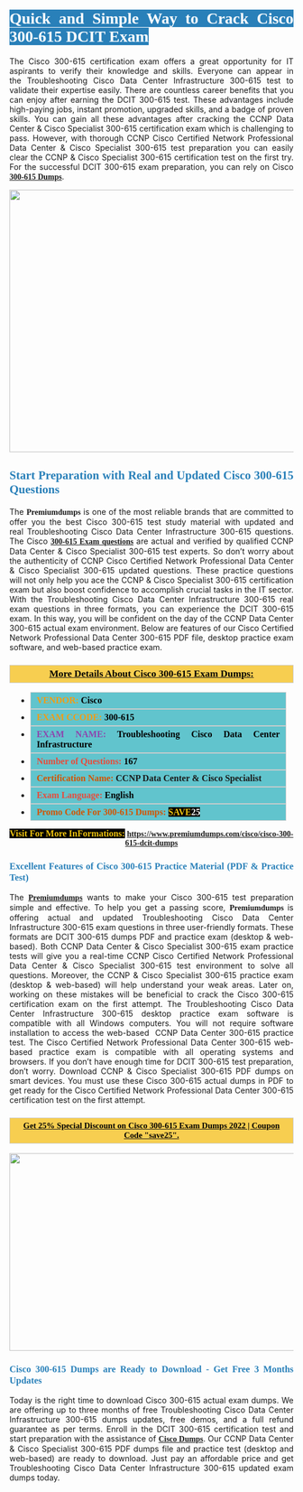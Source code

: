 <h1 style="text-align: justify;"><span style="color:#ffffff;"><span style="font-family:Georgia,serif;"><strong><span style="background-color:#2980b9;">Quick and Simple Way to Crack Cisco 300-615 DCIT Exam</span></strong></span></span></h1>

<p style="text-align: justify;">The Cisco 300-615 certification exam offers a great opportunity for IT aspirants to verify their knowledge and skills. Everyone can appear in the Troubleshooting Cisco Data Center Infrastructure 300-615 test to validate their expertise easily. There are countless career benefits that you can enjoy after earning the DCIT 300-615 test. These advantages include high-paying jobs, instant promotion, upgraded skills, and a badge of proven skills. You can gain all these advantages after cracking the CCNP Data Center & Cisco Specialist 300-615 certification exam which is challenging to pass. However, with thorough CCNP Cisco Certified Network Professional Data Center & Cisco Specialist 300-615 test preparation you can easily clear the CCNP & Cisco Specialist 300-615 certification test on the first try. For the successful DCIT 300-615 exam preparation, you can rely on Cisco <span style="font-family:Georgia,serif;"><strong><a href="https://www.premiumdumps.com/cisco/cisco-300-615-dcit-dumps">300-615 Dumps</a></strong></span>.</p>

<p style="text-align: center;"><a href="https://www.premiumdumps.com/cisco/cisco-300-615-dcit-dumps"><img alt="" src="https://i.imgur.com/KJGzbJ2.jpeg" style="width: 700px; height: 465px;" /></a></p>

<h2 style="text-align: justify;"><span style="color:#2980b9;"><span style="font-family:Georgia,serif;"><strong>Start Preparation with Real and Updated Cisco 300-615 Questions</strong></span></span></h2>

<p style="text-align: justify;">The <span style="font-size:14px;"><span style="font-family:Georgia,serif;"><strong>Premiumdumps</strong></span></span> is one of the most reliable brands that are committed to offer you the best Cisco 300-615 test study material with updated and real Troubleshooting Cisco Data Center Infrastructure 300-615 questions. The Cisco <span style="font-family:Georgia,serif;"><strong><a href="https://www.premiumdumps.com/cisco/cisco-300-615-dcit-dumps">300-615 Exam questions</a></strong></span> are actual and verified by qualified CCNP Data Center & Cisco Specialist 300-615 test experts. So don’t worry about the authenticity of CCNP Cisco Certified Network Professional Data Center & Cisco Specialist 300-615 updated questions. These practice questions will not only help you ace the CCNP & Cisco Specialist 300-615 certification exam but also boost confidence to accomplish crucial tasks in the IT sector. With the Troubleshooting Cisco Data Center Infrastructure 300-615 real exam questions in three formats, you can experience the DCIT 300-615 exam. In this way, you will be confident on the day of the CCNP Data Center 300-615 actual exam environment. Below are features of our Cisco Certified Network Professional Data Center 300-615 PDF file, desktop practice exam software, and web-based practice exam.</p>

<h3 style="background: #f7ce50; border: 1px solid rgb(204, 204, 204); padding: 5px 10px; text-align: center;"><span style="font-family:Georgia,serif;"><u><u><span style="color:#000000;"><span style="font-size:11pt"><span style="line-height:normal"><b><span style="font-size:13.0pt"><span cambria="">More Details About Cisco 300-615 Exam Dumps:</span></span></b></span></span></span></u></u></span></h3>

<ul>
	<li style="margin:0cm 10pt">
	<div style="background:#61c4cd; border: 1px solid rgb(204, 204, 204); padding: 5px 10px; text-align: justify;"><span style="font-family:Georgia,serif;"><span style="font-size:11pt"><span style="line-height:normal"><b><span style="font-size:12.0pt"><span new="" roman="" times=""><span style="color:#f39c12;">VENDOR:</span> <span style="color:#000000;">Cisco</span></span></span></b></span></span></span></div>
	</li>
	<li style="margin:0cm 10pt">
	<div style="background: #61c4cd; border: 1px solid rgb(204, 204, 204); padding: 5px 10px; text-align: justify;"><span style="font-family:Georgia,serif;"><span style="font-size:11pt"><span style="line-height:normal"><b><span style="font-size:12.0pt"><span new="" roman="" times=""><span style="color:#f39c12;">EXAM CCODE:</span> <span style="color:#000000;">300-615</span></span></span></b></span></span></span></div>
	</li>
	<li style="margin:0cm 10pt">
	<div style="background: #61c4cd; border: 1px solid rgb(204, 204, 204); padding: 5px 10px; text-align: justify;"><span style="font-family:Georgia,serif;"><span style="font-size:11pt"><span style="line-height:normal"><b><span style="font-size:12.0pt"><span new="" roman="" times=""><span style="color:#8e44ad;">EXAM NAME:</span> <span style="color:#000000;">Troubleshooting Cisco Data Center Infrastructure</span></span></span></b></span></span></span></div>
	</li>
	<li style="margin:0cm 10pt">
	<div style="background: #61c4cd; border: 1px solid rgb(204, 204, 204); padding: 5px 10px;"><span style="font-family:Georgia,serif;"><span style="font-size:11pt"><span style="line-height:normal"><b><span style="font-size:12.0pt"><span new="" roman="" times=""><span style="color:#e74c3c;">Number of Questions:</span><span style="color:#000000;"><span style="color:#f1c40f;"> </span>167</span></span></span></b></span></span></span></div>
	</li>
	<li style="margin:0cm 10pt">
	<div style="background: #61c4cd; border: 1px solid rgb(204, 204, 204); padding: 5px 10px; text-align: justify;"><span style="font-family:Georgia,serif;"><span style="font-size:11pt"><span style="line-height:normal"><b><span style="font-size:12.0pt"><span new="" roman="" times=""><span style="color:#d35400;">Certification Name:</span> CCNP Data Center & Cisco Specialist</span></span></b></span></span></span></div>
	</li>
	<li style="margin:0cm 10pt">
	<div style="background: #61c4cd; border: 1px solid rgb(204, 204, 204); padding: 5px 10px; text-align: justify;"><span style="font-family:Georgia,serif;"><span style="font-size:11pt"><span style="line-height:normal"><b><span style="font-size:12.0pt"><span new="" roman="" times=""><span style="color:#e74c3c;">Exam Language:</span> <span style="color:#000000;">English</span></span></span></b></span></span></span></div>
	</li>
	<li style="margin:0cm 10pt">
	<div style="background: #61c4cd; border: 1px solid rgb(204, 204, 204); padding: 5px 10px;"><span style="font-family:Georgia,serif;"><span style="font-size:11pt"><span style="line-height:normal"><b><span style="font-size:12.0pt"><span new="" roman="" times=""><span style="color:#d35400;">Promo Code For 300-615 Dumps:</span><span style="color:#f1c40f;"> <span style="background-color:#000000;">SAVE</span></span><span style="color:#ffffff;"><span style="background-color:#000000;">25</span></span></span></span></b></span></span></span></div>
	</li>
</ul>

<p style="text-align: center;"><span style="font-family:Georgia,serif;"><strong><span style="font-size:16px;"><span style="color:#f1c40f;"><span style="background-color:#000000;">Visit For More InFormations:</span></span></span> <a href="https://www.premiumdumps.com/cisco/cisco-300-615-dcit-dumps">https://www.premiumdumps.com/cisco/cisco-300-615-dcit-dumps</a></strong></span></p>

<h3 style="text-align: justify;"><span style="color:#2980b9;"><span style="font-family:Georgia,serif;"><strong><strong><strong>Excellent Features of Cisco 300-615 Practice Material (PDF & Practice Test)</strong></strong></strong></span></span></h3>

<p style="text-align: justify;">The <a href="https://www.premiumdumps.com/"><span style="font-size:14px;"><span style="font-family:Georgia,serif;"><strong>Premiumdumps</strong></span></span></a> wants to make your Cisco 300-615 test preparation simple and effective. To help you get a passing score, <span style="font-size:14px;"><span style="font-family:Georgia,serif;"><strong>Premiumdumps </strong></span></span>is offering actual and updated Troubleshooting Cisco Data Center Infrastructure 300-615 exam questions in three user-friendly formats. These formats are DCIT 300-615 dumps PDF and practice exam (desktop & web-based). Both CCNP Data Center & Cisco Specialist 300-615 exam practice tests will give you a real-time CCNP Cisco Certified Network Professional Data Center & Cisco Specialist 300-615 test environment to solve all questions. Moreover, the CCNP & Cisco Specialist 300-615 practice exam (desktop & web-based) will help understand your weak areas. Later on, working on these mistakes will be beneficial to crack the Cisco 300-615 certification exam on the first attempt. The Troubleshooting Cisco Data Center Infrastructure 300-615 desktop practice exam software is compatible with all Windows computers. You will not require software installation to access the web-based  CCNP Data Center 300-615 practice test. The Cisco Certified Network Professional Data Center 300-615 web-based practice exam is compatible with all operating systems and browsers. If you don’t have enough time for DCIT 300-615 test preparation, don’t worry. Download CCNP & Cisco Specialist 300-615 PDF dumps on smart devices. You must use these Cisco 300-615 actual dumps in PDF to get ready for the Cisco Certified Network Professional Data Center 300-615 certification test on the first attempt.</p>

<h3 style="background: rgb(247, 206, 80); border: 1px solid rgb(204, 204, 204); padding: 5px 10px; text-align: center;"><span style="font-family:Georgia,serif;"><u><span style="color:#000000;"><span style="font-size:11pt;"><span style="line-height:normal;"><b><span cambria="">Get 25% Special Discount on Cisco 300-615 Exam Dumps 2022 | Coupon Code "save25".</span></b></span></span></span></u></span></h3>

<p style="text-align: center;"><strong><strong><a href="https://www.premiumdumps.com/cisco/cisco-300-615-dcit-dumps"><img alt="" src="https://i.imgur.com/F18GQwv.jpeg" style="width: 700px; height: 350px;" /></a></strong></strong></p>

<h3 style="text-align: justify;"><strong><span style="color:#2980b9;"><span style="font-family:Georgia,serif;"><strong><strong><strong>Cisco 300-615 Dumps are Ready to Download - Get Free 3 Months Updates</strong></strong></strong></span></span></strong></h3>

<p style="text-align: justify;">Today is the right time to download Cisco 300-615 actual exam dumps. We are offering up to three months of free Troubleshooting Cisco Data Center Infrastructure 300-615 dumps updates, free demos, and a full refund guarantee as per terms. Enroll in the DCIT 300-615 certification test and start preparation with the assistance of <span style="font-family:Georgia,serif;"><strong><a href="https://www.premiumdumps.com/cisco-exam-dumps">Cisco Dumps</a></strong></span>. Our CCNP Data Center & Cisco Specialist 300-615 PDF dumps file and practice test (desktop and web-based) are ready to download. Just pay an affordable price and get Troubleshooting Cisco Data Center Infrastructure 300-615 updated exam dumps today.</p>

